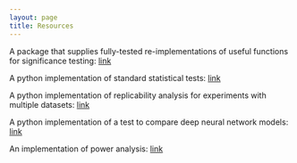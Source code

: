 ```yaml
---
layout: page
title: Resources
---
```


A package that supplies fully-tested re-implementations of useful functions for significance testing: [link](https://morioh.com/p/0e9050ef1c40)

A python implementation of standard statistical tests: [link](https://github.com/rtmdrr/testSignificanceNLP)

A python implementation of replicability analysis for experiments with multiple datasets: [link](https://github.com/rtmdrr/replicability-analysis-NLP)

A python implementation of a test to compare deep neural network models: [link](https://github.com/rtmdrr/DeepComparison)

An implementation of power analysis: [link](https://github.com/dallascard/NLP-power-analysis)
